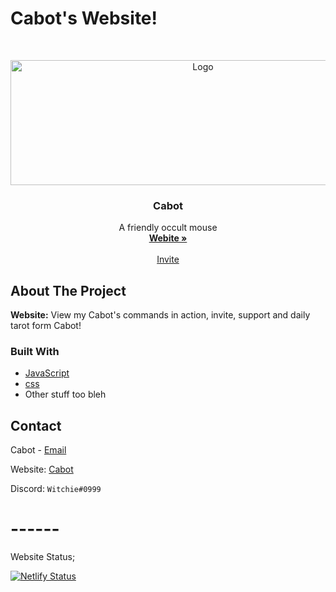 # Cabot's Website!


<!-- PROJECT LOGO -->
<br />
<p align="center">
    <a href="https://i.ibb.co/YkwPRzF/redise-o8.png">
    <img src="https://i.ibb.co/YkwPRzF/redise-o8.png" alt="Logo" width="600" height="200">
  </a>

  <h3 align="center">Cabot</h3>

  <p align="center">
    A friendly occult mouse
    <br />
    <a href="http://cabot-bot.xyz/"><strong> Webite »</strong></a>
    <br />
    <br />
    <a href="http://cabot-bot.xyz/invite"> Invite </a>    
  </p>
</p>



<!-- ABOUT THE PROJECT -->
## About The Project

**Website:**
View my Cabot's commands in action, invite, support and daily tarot form Cabot!



### Built With

* [JavaScript](https://www.javascript.com/)
* [css](https://www.w3schools.com/css/default.asp)
* Other stuff too bleh



<!-- CONTACT -->
## Contact

Cabot - [Email](devwitchie@cabot-bot.xyz)

Website: [Cabot](http://cabot-bot.xyz/)

Discord: `Witchie#0999`



# ------

<!--Website Status -->
Website Status;

[![Netlify Status](https://api.netlify.com/api/v1/badges/ca7450d9-dc86-4ee0-ab01-a0604734a413/deploy-status)](https://app.netlify.com/sites/cabot/deploys)

